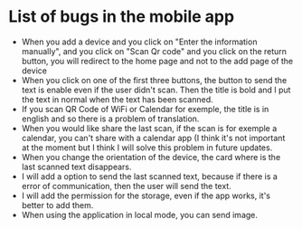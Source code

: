 # List of bugs in the mobile app

- When you add a device and you click on "Enter the information manually", and you click on "Scan Qr code" and you click on the return button, you will redirect to the home page and not to the add page of the device
- When you click on one of the first three buttons, the button to send the text is enable even if the user didn't scan. Then the title is bold and I put the text in normal when the text has been scanned.
- If you scan QR Code of WiFi or Calendar for exemple, the title is in english and so there is a problem of translation.
- When you would like share the last scan, if the scan is for exemple a calendar, you can't share with a calendar app (I think it's not important at the moment but I think I will solve this problem in future updates.
- When you change the orientation of the device, the card where is the last scanned text disappears.
- I will add a option to send the last scanned text, because if there is a error of communication, then the user will send the text.
- I will add the permission for the storage, even if the app works, it's better to add them.
- When using the application in local mode, you can send image.
